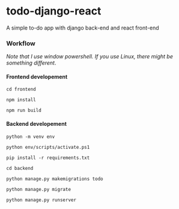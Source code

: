 # todo-django-react
A simple to-do app with django back-end and react front-end

### Workflow
*Note that I use window powershell. If you use Linux, there might be something different*.

#### Frontend developement



    cd frontend

    npm install

    npm run build
  
#### Backend developement


    python -m venv env               

    python env/scripts/activate.ps1

    pip install -r requirements.txt

    cd backend
    
    python manage.py makemigrations todo
    
    python manage.py migrate

    python manage.py runserver
